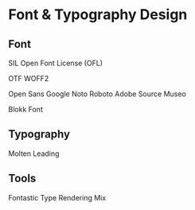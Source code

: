 Font & Typography Design
========================

Font
----

SIL Open Font License (OFL)

OTF
WOFF2

Open Sans
Google
  Noto
  Roboto
Adobe
  Source
Museo

Blokk Font

Typography
----------

Molten Leading

Tools
-----

Fontastic
Type Rendering Mix







